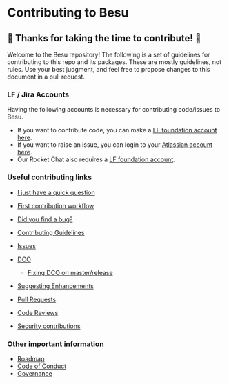 # Contributing to Besu
## :tada: Thanks for taking the time to contribute! :tada:

Welcome to the Besu repository! The following is a set of guidelines for contributing to this repo and its packages. These are mostly guidelines, not rules. Use your best judgment, and feel free to propose changes to this document in a pull request.

### LF / Jira Accounts

Having the following accounts is necessary for contributing code/issues to Besu.  
* If you want to contribute code, you can make a [LF foundation account here](#).  
* If you want to raise an issue, you can login to your [Atlassian account here](https://id.atlassian.com/).   
* Our Rocket Chat also requires a [LF foundation account](#).

### Useful contributing links

* [I just have a quick question](https://wiki.hyperledger.org/display/BESU/I+just+have+a+quick+question)
* [First contribution workflow](https://wiki.hyperledger.org/display/BESU/First+contribution?src=contextnavpagetreemode)
* [Did you find a bug?](https://wiki.hyperledger.org/display/BESU/Reporting+Bugs)
* [Contributing Guidelines](https://wiki.hyperledger.org/display/BESU/Contributing+Guidelines)
* [Issues](https://wiki.hyperledger.org/display/BESU/Issues)
* [DCO](https://wiki.hyperledger.org/display/BESU/DCO)
    * [Fixing DCO on master/release](https://wiki.hyperledger.org/pages/viewpage.action?pageId=24781754)
* [Suggesting Enhancements](https://wiki.hyperledger.org/display/BESU/Suggesting+Enhancements)
* [Pull Requests](https://wiki.hyperledger.org/display/BESU/Pull+Requests)
* [Code Reviews](https://wiki.hyperledger.org/display/BESU/Code+Reviews)

* [Security contributions](https://wiki.hyperledger.org/display/BESU/Security)

### Other important information

* [Roadmap](https://wiki.hyperledger.org/display/BESU/Roadmap)
* [Code of Conduct](https://wiki.hyperledger.org/display/BESU/Code-of-conduct)
* [Governance](https://wiki.hyperledger.org/display/BESU/Governance)
